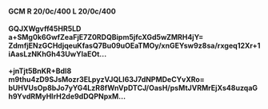 #### GCM R 20/0c/400 L 20/0c/400
**GQJXWgvff45HR5LD**<br/>**a+SMg0k6GwfZeaFjE7Z0RDQBipm5jfcXGd5wZMRH4jY=**<br/>**ZdmfjENzGCHdjqeuKfasQ7Bu09uOEaTMOy/xnGEYsw9z8sa/rxgeq12Xr+1iAasLzNKhGh43UwYlaEOt...**<br/><br/>
**+jnTjt5BnKR+BdI8**<br/>**m9thu4zD9SJsMozr3ELpyzVJQLI63J7dNPMDeCYvXRo=**<br/>**bUHVUsOp8bJo7yYG4LzR8fWnVpDTCJ/OasH/psMtJVRMrEjXs48uzqaGh9YvdRMyHlrH2de9dDQPNpxM...**